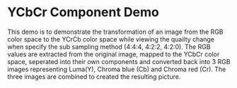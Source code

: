 # YCbCr Component Demo

This demo is to demonstrate the transformation of an image from the RGB color space to the YCrCb color space while viewing the quailty change when specify the sub sampling method (4:4:4, 4:2:2, 4:2:0). The RGB values are extracted from the original image, mapped to the YCbCr color space, seperated into their own components and converted back into 3 RGB images representing Luma(Y), Chroma blue (Cb) and Chroma red (Cr). The three images are combined to created the resulting picture.